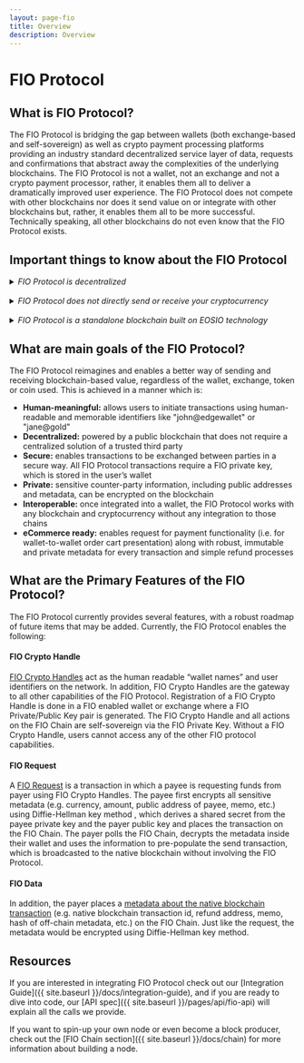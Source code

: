 ```yaml
---
layout: page-fio
title: Overview
description: Overview
---
```

# FIO Protocol

## What is FIO Protocol? 

The FIO Protocol is bridging the gap between wallets (both exchange-based and self-sovereign) as well as crypto payment processing platforms providing an industry standard decentralized service layer of data, requests and confirmations that abstract away the complexities of the underlying blockchains. The FIO Protocol is not a wallet, not an exchange and not a crypto payment processor, rather, it enables them all to deliver a dramatically improved user experience. The FIO Protocol does not compete with other blockchains nor does it send value on or integrate with other blockchains but, rather, it enables them all to be more successful. Technically speaking, all other blockchains do not even know that the FIO Protocol exists.

## Important things to know about the FIO Protocol

<details>
  <summary><i>FIO Protocol is decentralized</i></summary>
<br>  
The service FIO offers is not centralized. There is no company making money off adoption, just a non-profit foundation trusted by the community to support the technology. The FIO Protocol is a decentralized business model rewarding everyone who adds value. It does this directly via the blockchain by distributing fees and tokens directly to validators, integrators, and (in the future, once FIP-21 is released) voters who stake their tokens.
</details>
<br>

<details>
  <summary><i>FIO Protocol does not directly send or receive your cryptocurrency</i></summary>
<br>  
The FIO Protocol, which acts like a layer 2 usability layer for all blockchains, doesn't actually integrate directly with any other blockchain. When sending to a human-readable FIO Crypto Handle (aka FIO Address) or responding to a FIO Request, the wallet, exchange, or FIO-enabled service you are using looks up the native blockchain address and sends to it directly. FIO is not involved in that transaction in any way. For example, the wallet looks up a bitcoin address mapped to user@fio and once it has that BTC address, it does a normal BTC transaction on the BTC chain.
</details>
<br>

<details>
  <summary><i>FIO Protocol is a standalone blockchain built on EOSIO technology</i></summary>
<br>  
The FIO Protocol is a Byzantine Fault Tolerant DPOS blockchain. Data lookups and validations for FIO Crypto Handle interactions are secured by the FIO Chain. Only the FIO private key holder who owns the FIO Crypto Handle NFT can map native blockchain addresses to that FIO Crypto Handle or send encrypted FIO Requests from that FIO Crypto Handle. This ensures the entire security of the network (currently over $14M worth of FIO tokens are being used to vote in the top block producer) is securing your FIO Crypto Handle mappings.
</details>

## What are main goals of the FIO Protocol?

The FIO Protocol reimagines and enables a better way of sending and receiving blockchain-based value, regardless of the wallet, exchange, token or coin used. This is achieved in a manner which is:

* **Human-meaningful:** allows users to initiate transactions using human-readable and memorable identifiers like "john@edgewallet" or "jane@gold"
* **Decentralized:** powered by a public blockchain that does not require a centralized solution of a trusted third party
* **Secure:** enables transactions to be exchanged between parties in a secure way. All FIO Protocol transactions require a FIO private key, which is stored in the user’s wallet
* **Private:** sensitive counter-party information, including public addresses and metadata, can be encrypted on the blockchain
* **Interoperable:** once integrated into a wallet, the FIO Protocol works with any blockchain and cryptocurrency without any integration to those chains
* **eCommerce ready:** enables request for payment functionality (i.e. for wallet-to-wallet order cart presentation) along with robust, immutable and private metadata for every transaction and simple refund processes

## What are the Primary Features of the FIO Protocol?

The FIO Protocol currently provides several features, with a robust roadmap of future items that may be added. Currently, the FIO Protocol enables the following:

#### FIO Crypto Handle

[FIO Crypto Handles]({{site.baseurl}}/docs/fio-protocol/fio-address) act as the human readable “wallet names” and user identifiers on the network. In addition, FIO Crypto Handles are the gateway to all other capabilities of the FIO Protocol. Registration of a FIO Crypto Handle is done in a FIO enabled wallet or exchange where a FIO Private/Public Key pair is generated. The FIO Crypto Handle and all actions on the FIO Chain are self-sovereign via the FIO Private Key. Without a FIO Crypto Handle, users cannot access any of the other FIO protocol capabilities.

#### FIO Request

A [FIO Request]({{site.baseurl}}/docs/integration-guide/fio-request) is a transaction in which a payee is requesting funds from payer using FIO Crypto Handles. The payee first encrypts all sensitive metadata (e.g. currency, amount, public address of payee, memo, etc.) using Diffie-Hellman key method , which derives a shared secret from the payee private key and the payer public key and places the transaction on the FIO Chain. The payer polls the FIO Chain, decrypts the metadata inside their wallet and uses the information to pre-populate the send transaction, which is broadcasted to the native blockchain without involving the FIO Protocol.

#### FIO Data

In addition, the payer places a [metadata about the native blockchain transaction]({{site.baseurl}}/docs/general-functions/fio-data)  (e.g. native blockchain transaction id, refund address, memo, hash of off-chain metadata, etc.) on the FIO Chain. Just like the request, the metadata would be encrypted using Diffie-Hellman key method.

## Resources

If you are interested in integrating FIO Protocol check out our [Integration Guide]({{ site.baseurl }}/docs/integration-guide), and if you are ready to dive into code, our [API spec]({{ site.baseurl }}/pages/api/fio-api) will explain all the calls we provide. 

If you want to spin-up your own node or even become a block producer, check out the [FIO Chain section]({{ site.baseurl }}/docs/chain) for more information about building a node.




